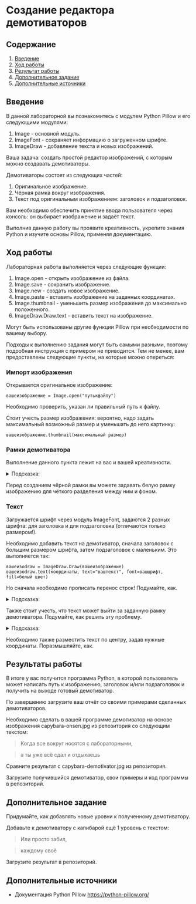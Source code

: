 # Создание редактора демотиваторов

## Содержание

1. [Введение](#Введение)
2. [Ход работы](<#Ход работы>)
3. [Результат работы](<#Результат работы>)
4. [Дополнительное задание](<#Дополнительное задание>)
5. [Дополнительные источники](<#Дополнительные источники>)

## Введение

В данной лабораторной вы познакомитесь с модулем Python Pillow и его следующими 
модулями:

1. Image - основной модуль.
2. ImageFont - сохраняет информацию о загруженном шрифте.
3. ImageDraw - добавление текста и новых изображений.

Ваша задача: создать простой редактор изображений, с которым можно создавать 
демотиваторы.

Демотиваторы состоят из следующих частей:

1. Оригинальное изображение.
2. Чёрная рамка вокруг изображения.
3. Текст под оригинальным изображением: заголовок и подзаголовок.

Вам необходимо обеспечить принятие ввода пользователя через консоль: он выбирает 
изображение и задаёт текст. 

Выполнив данную работу вы проявите креативность, укрепите знания Python и
изучите основы Pillow, применяя документацию.

## Ход работы

Лабораторная работа выполняется через следующие функции:

1. Image.open - открыть изображение из файла.
2. Image.save - сохранить изображение.
3. Image.new - создать новое изображение.
4. Image.paste - вставить изображение на заданных координатах.
5. Image.thumbnail - уменьшить размер изображения до максимально положенного.
6. ImageDraw.Draw.text - вставить текст на изображение.

Могут быть использованы другие функции Pillow при необходимости по вашему выбору.

Подходы к выполнению задания могут быть самыми разными, поэтому подробная инструкция
с примером не приводится. Тем не менее, вам предоставлены следующие пункты,
на которые можно опереться:

### Импорт изображения

Открывается оригинальное изображение:
```
вашеизображение = Image.open("путькфайлу")
```

Необходимо проверить, указан ли правильный путь к файлу. 

Стоит учесть размер изображения: вероятно, надо задать максимальный 
возможный размер и уменьшать до него картинку:
```
вашеизображение.thumbnail(максимальный размер)
```

### Рамки демотиватора

Выполнение данного пункта лежит на вас и вашей креативности.

<details>
<summary>Подсказка: </summary>

    Можно использовать функции Image.new и Image.paste или функцию expand из модуля ImageOps.
</details>

Перед созданием чёрной рамки вы можете задавать белую рамку изображению для
чёткого разделения между ним и фоном.

### Текст

Загружается шрифт через модуль ImageFont, задаются 2 разных шрифта: для
заголовка и для подзаголовка (отличаются только размером!).


Необходимо добавить текст на демотиватор, сначала заголовок с большим размером 
шрифта, затем подзаголовок с маленьким. Это выполняется так:

```
вашеизоdraw = ImageDraw.Draw(вашеизображение)
вашеизоdraw.text(координаты, text="ваштекст", font=вашшрифт, fill=белый цвет)
```

Но сначала необходимо прописать перенос строк! Подумайте, как.

<details> 
<summary>Подсказка: </summary>
    
    Вам может помочь модуль textwrap.
</details>

Также стоит учесть, что текст может выйти за заданную рамку демотиватора. Подумайте,
как решить эту проблему.
<details> 
<summary>Подсказка: </summary>
    
    Что-то стоит делать с вводом пользователя?
    Может, что-то сделать с рамкой? До или после её создания?
</details>

Необходимо также разместить текст по центру, задав нужные координаты. Поразмышляйте,
как.

## Результаты работы

В итоге у вас получится программа Python, в которой пользователь может написать
путь к изображению, заголовок и/или подзаголовок и получить на выходе готовый
демотиватор.

По завершению загрузите ваш отчёт со своими примерами сделанных демотиваторов.

Необходимо сделать в вашей программе демотиватор на основе изображения capybara-onsen.jpg
из репозитория со следующим текстом:

> Когда все вокруг носятся с лабораторными,

> а ты уже всё сдал и отдыхаешь

Сравните результат с capybara-demotivator.jpg из репозитория.

Загрузите получившийся демотиватор, свои примеры и код программы в репозиторий.

## Дополнительное задание

Придумайте, как добавлять новые уровни к полученному демотиватору.

Добавьте к демотиватору с капибарой ещё 1 уровень с текстом:

> Или просто забил,

> каждому своё

Загрузите результат в репозиторий.

## Дополнительные источники

* Документация Python Pillow https://python-pillow.org/
